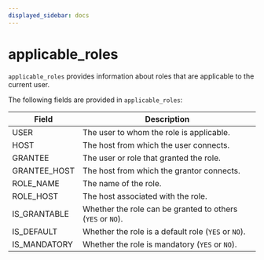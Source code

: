 ```yaml
---
displayed_sidebar: docs
---
```


# applicable_roles

`applicable_roles` provides information about roles that are applicable to the current user.

The following fields are provided in `applicable_roles`:

| **Field**      | **Description**                                              |
| -------------- | ------------------------------------------------------------ |
| USER           | The user to whom the role is applicable.                     |
| HOST           | The host from which the user connects.                       |
| GRANTEE        | The user or role that granted the role.                      |
| GRANTEE_HOST   | The host from which the grantor connects.                    |
| ROLE_NAME      | The name of the role.                                        |
| ROLE_HOST      | The host associated with the role.                           |
| IS_GRANTABLE   | Whether the role can be granted to others (`YES` or `NO`).   |
| IS_DEFAULT     | Whether the role is a default role (`YES` or `NO`).          |
| IS_MANDATORY   | Whether the role is mandatory (`YES` or `NO`).               |

